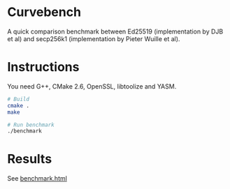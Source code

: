 # Curvebench

A quick comparison benchmark between Ed25519 (implementation by DJB et al) and secp256k1 (implementation by Pieter Wuille et al).

# Instructions

You need G++, CMake 2.6, OpenSSL, libtoolize and YASM.

``` sh
# Build
cmake .
make

# Run benchmark
./benchmark
```
# Results

See [benchmark.html](http://justmoon.github.io/curvebench/benchmark.html)
